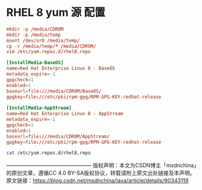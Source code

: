 
# RHEL 8 yum 源 配置


```conf
mkdir -p /media/CDROM
mkdir -p /media/temp
mount /dev/sr0 /media/temp/
cp -r /media/temp/* /media/CDROM/
vim /etc/yum.repos.d/rhel8.repo
```

```conf
[InstallMedia-BaseOS]
name=Red Hat Enterprise Linux 8 - BaseOS
metadata_expire=-1
gpgcheck=1
enabled=1
baseurl=file:///media/CDROM/BaseOS/
gpgkey=file:///etc/pki/rpm-gpg/RPM-GPG-KEY-redhat-release
 
[InstallMedia-AppStream]
name=Red Hat Enterprise Linux 8 - AppStream
metadata_expire=-1
gpgcheck=1
enabled=1
baseurl=file:///media/CDROM/AppStream/
gpgkey=file:///etc/pki/rpm-gpg/RPM-GPG-KEY-redhat-release

```


```sh
cat /etc/yum.repos.d/rhel8.repo 
```


————————————————
版权声明：本文为CSDN博主「msdnchina」的原创文章，遵循CC 4.0 BY-SA版权协议，转载请附上原文出处链接及本声明。
原文链接：https://blog.csdn.net/msdnchina/java/article/details/90343119

